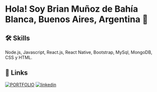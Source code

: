 
# Hola! Soy Brian Muñoz de Bahía Blanca, Buenos Aires, Argentina 👋


## 🛠 Skills
 Node.js, Javascript, React.js, React Native, Bootstrap, MySql, MongoDB, CSS y HTML.



## 🔗 Links
[![PORTFOLIO](https://img.shields.io/badge/mí_portfolio-000?style=for-the-badge&logo=ko-fi&logoColor=white)](https://munozdev.com.ar/)
[![linkedin](https://img.shields.io/badge/linkedin-0A66C2?style=for-the-badge&logo=linkedin&logoColor=white)](https://www.linkedin.com/in/munozbrian)

